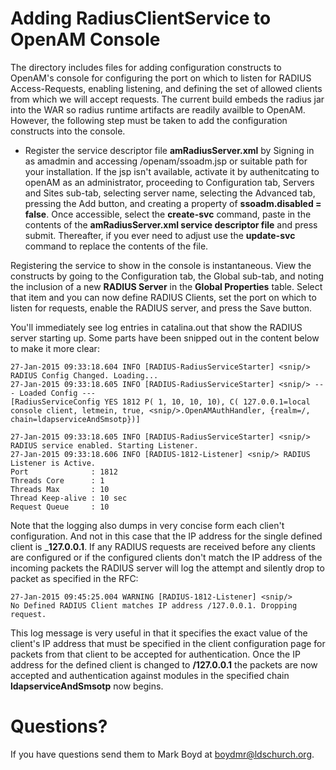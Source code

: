 # Adding RadiusClientService to OpenAM Console

The directory includes files for adding configuration constructs to OpenAM's console for configuring the port on which
to listen for RADIUS Access-Requests, enabling listening, and defining the set of allowed clients from which we will 
accept requests. The current build embeds the radius jar into the WAR so radius runtime artifacts are readily availble
to OpenAM. However, the following step must be taken to add the configuration constructs into the console.

* Register the service descriptor file __amRadiusServer.xml__ by Signing in as amadmin and accessing /openam/ssoadm.jsp or suitable path
for your installation. If the jsp isn't available, activate it by authenitcating
to openAM as an administrator, proceeding to Configuration tab, Servers and Sites sub-tab, selecting server name,
selecting the Advanced tab, pressing the Add button, and creating a property of __ssoadm.disabled = false__. Once
accessible, select the __create-svc__ command, paste in the contents of the __amRadiusServer.xml service descriptor file__ and 
press submit. Thereafter, if you ever need to adjust use the __update-svc__ command to replace the contents of the file. 

Registering the service to show in the console is instantaneous. View the constructs by going to the Configuration tab,
the Global sub-tab, and noting the inclusion of a new __RADIUS Server__ in the __Global Properties__ table. Select that
item and you can now define RADIUS Clients, set the port on which to listen for requests, enable the RADIUS server, and
press the Save button.

You'll immediately see log entries in catalina.out that show the RADIUS server starting up. Some parts have been snipped
out in the content below to make it more clear:

    27-Jan-2015 09:33:18.604 INFO [RADIUS-RadiusServiceStarter] <snip/> RADIUS Config Changed. Loading...
    27-Jan-2015 09:33:18.605 INFO [RADIUS-RadiusServiceStarter] <snip/> --- Loaded Config ---
    [RadiusServiceConfig YES 1812 P( 1, 10, 10, 10), C( 127.0.0.1=local console client, letmein, true, <snip/>.OpenAMAuthHandler, {realm=/, chain=ldapserviceAndSmsotp})]

    27-Jan-2015 09:33:18.605 INFO [RADIUS-RadiusServiceStarter] <snip/> RADIUS service enabled. Starting Listener.
    27-Jan-2015 09:33:18.606 INFO [RADIUS-1812-Listener] <snip/> RADIUS Listener is Active.
    Port              : 1812
    Threads Core      : 1
    Threads Max       : 10
    Thread Keep-alive : 10 sec
    Request Queue     : 10

Note that the logging also dumps in very concise form each clien't configuration. And not in this case that the IP
address for the single defined client is ___127.0.0.1__. If any RADIUS requests are received before any clients are
configured or if the configured clients don't match the IP
address of the incoming packets the RADIUS server will log the attempt and silently drop to packet as specified in the RFC:

    27-Jan-2015 09:45:25.004 WARNING [RADIUS-1812-Listener] <snip/>
    No Defined RADIUS Client matches IP address /127.0.0.1. Dropping request.

This log message is very useful in that it specifies the exact value of the client's IP address that must be specified
in the client configuration page for packets from that client to be accepted for authentication. Once the IP address for
the defined client is changed to __/127.0.0.1__ the packets are now accepted and authentication against modules in the
specified chain __ldapserviceAndSmsotp__ now begins.

# Questions?

If you have questions send them to Mark Boyd
at boydmr@ldschurch.org.

